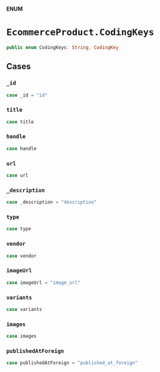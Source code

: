 **ENUM**

# `EcommerceProduct.CodingKeys`

```swift
public enum CodingKeys: String, CodingKey
```

## Cases
### `_id`

```swift
case _id = "id"
```

### `title`

```swift
case title
```

### `handle`

```swift
case handle
```

### `url`

```swift
case url
```

### `_description`

```swift
case _description = "description"
```

### `type`

```swift
case type
```

### `vendor`

```swift
case vendor
```

### `imageUrl`

```swift
case imageUrl = "image_url"
```

### `variants`

```swift
case variants
```

### `images`

```swift
case images
```

### `publishedAtForeign`

```swift
case publishedAtForeign = "published_at_foreign"
```

